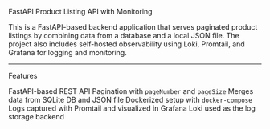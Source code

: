 FastAPI Product Listing API with Monitoring

This is a FastAPI-based backend application that serves paginated product listings by combining data from a database and a local JSON file. The project also includes self-hosted observability using Loki, Promtail, and Grafana for logging and monitoring.

---
Features

FastAPI-based REST API
Pagination with `pageNumber` and `pageSize`
Merges data from SQLite DB and JSON file
Dockerized setup with `docker-compose`
Logs captured with Promtail and visualized in Grafana
Loki used as the log storage backend

